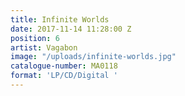 ```yaml
---
title: Infinite Worlds
date: 2017-11-14 11:28:00 Z
position: 6
artist: Vagabon
image: "/uploads/infinite-worlds.jpg"
catalogue-number: MA0118
format: 'LP/CD/Digital '
---
```


